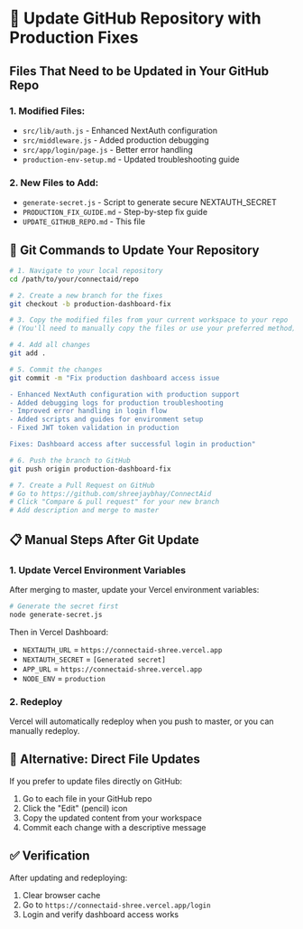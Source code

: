 # 🔄 Update GitHub Repository with Production Fixes

## Files That Need to be Updated in Your GitHub Repo

### 1. Modified Files:
- `src/lib/auth.js` - Enhanced NextAuth configuration
- `src/middleware.js` - Added production debugging  
- `src/app/login/page.js` - Better error handling
- `production-env-setup.md` - Updated troubleshooting guide

### 2. New Files to Add:
- `generate-secret.js` - Script to generate secure NEXTAUTH_SECRET
- `PRODUCTION_FIX_GUIDE.md` - Step-by-step fix guide
- `UPDATE_GITHUB_REPO.md` - This file

## 🚀 Git Commands to Update Your Repository

```bash
# 1. Navigate to your local repository
cd /path/to/your/connectaid/repo

# 2. Create a new branch for the fixes
git checkout -b production-dashboard-fix

# 3. Copy the modified files from your current workspace to your repo
# (You'll need to manually copy the files or use your preferred method)

# 4. Add all changes
git add .

# 5. Commit the changes
git commit -m "Fix production dashboard access issue

- Enhanced NextAuth configuration with production support
- Added debugging logs for production troubleshooting
- Improved error handling in login flow
- Added scripts and guides for environment setup
- Fixed JWT token validation in production

Fixes: Dashboard access after successful login in production"

# 6. Push the branch to GitHub
git push origin production-dashboard-fix

# 7. Create a Pull Request on GitHub
# Go to https://github.com/shreejaybhay/ConnectAid
# Click "Compare & pull request" for your new branch
# Add description and merge to master
```

## 📋 Manual Steps After Git Update

### 1. Update Vercel Environment Variables
After merging to master, update your Vercel environment variables:

```bash
# Generate the secret first
node generate-secret.js
```

Then in Vercel Dashboard:
- `NEXTAUTH_URL` = `https://connectaid-shree.vercel.app`
- `NEXTAUTH_SECRET` = `[Generated secret]`
- `APP_URL` = `https://connectaid-shree.vercel.app`
- `NODE_ENV` = `production`

### 2. Redeploy
Vercel will automatically redeploy when you push to master, or you can manually redeploy.

## 🎯 Alternative: Direct File Updates

If you prefer to update files directly on GitHub:

1. Go to each file in your GitHub repo
2. Click the "Edit" (pencil) icon
3. Copy the updated content from your workspace
4. Commit each change with a descriptive message

## ✅ Verification

After updating and redeploying:
1. Clear browser cache
2. Go to `https://connectaid-shree.vercel.app/login`
3. Login and verify dashboard access works
